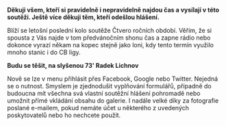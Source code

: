 **Děkuji všem, kteří si pravidelně i nepravidelně najdou čas a vysílají v této soutěži. Ještě více děkuji těm, kteří odešlou hlášení.**

Blíží se letošní poslední kolo soutěže Čtvero ročních období. Věřím, že si spousta z Vás najde v tom předvánočním shonu čas a zapne rádio nebo dokonce vyrazí někam na kopec stejně jako loni, kdy tento termín využilo mnoho stanic i do CB ligy.

**Budu se těšit, na slyšenou 73' Radek Lichnov**

<p class="alert alert-info">Nově se lze v menu přihlásit přes Facebook, Google nebo Twitter. Nejedná se o nutnost. Smyslem je zjednodušit vyplňování formulářů, případně do budoucna mít všechna svá vlastní soutěžní hlášení pohromadě nebo umožnit přímé vkládání obsahu do galerie. I nadále velké díky za fotografie poslané e-mailem, pokud nemáte účet u některého z uvedených poskytovatelů nebo ho nechcete použít.</p>
